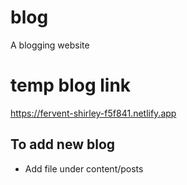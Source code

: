 # blog
A blogging website
# temp blog link
https://fervent-shirley-f5f841.netlify.app

## To add new blog 
 - Add file under content/posts
